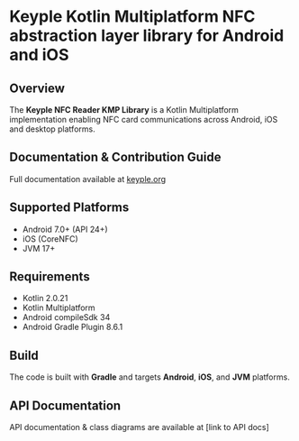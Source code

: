 # Keyple Kotlin Multiplatform NFC abstraction layer library for Android and iOS

## Overview

The **Keyple NFC Reader KMP Library** is a Kotlin Multiplatform implementation enabling NFC card communications across
Android, iOS and desktop platforms.

## Documentation & Contribution Guide

Full documentation available at [keyple.org](https://keyple.org)

## Supported Platforms

- Android 7.0+ (API 24+)
- iOS (CoreNFC)
- JVM 17+

## Requirements

- Kotlin 2.0.21
- Kotlin Multiplatform
- Android compileSdk 34
- Android Gradle Plugin 8.6.1

## Build

The code is built with **Gradle** and targets **Android**, **iOS**, and **JVM** platforms.

## API Documentation

API documentation & class diagrams are available at [link to API docs]